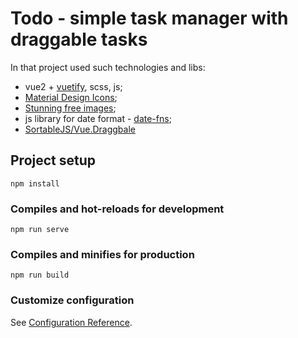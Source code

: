 # Todo - simple task manager with draggable tasks
In that project used such technologies and libs:
- vue2 + [vuetify](https://vuetifyjs.com/en/), scss, js;
- [Material Design Icons](https://materialdesignicons.com/);
- [Stunning free images](https://pixabay.com/);
- js library for date format - [date-fns](https://date-fns.org/);
- [SortableJS/Vue.Draggbale](https://github.com/SortableJS/Vue.Draggable)

## Project setup
```
npm install
```

### Compiles and hot-reloads for development
```
npm run serve
```

### Compiles and minifies for production
```
npm run build
```

### Customize configuration
See [Configuration Reference](https://cli.vuejs.org/config/).
